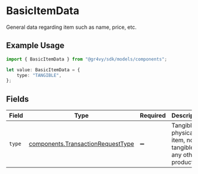# BasicItemData

General data regarding item such as name, price, etc.

## Example Usage

```typescript
import { BasicItemData } from "@gr4vy/sdk/models/components";

let value: BasicItemData = {
    type: "TANGIBLE",
};
```

## Fields

| Field                                                                                  | Type                                                                                   | Required                                                                               | Description                                                                            | Example                                                                                |
| -------------------------------------------------------------------------------------- | -------------------------------------------------------------------------------------- | -------------------------------------------------------------------------------------- | -------------------------------------------------------------------------------------- | -------------------------------------------------------------------------------------- |
| `type`                                                                                 | [components.TransactionRequestType](../../models/components/transactionrequesttype.md) | :heavy_minus_sign:                                                                     | Tangible if physical item, non-tangible if any other product.                          | TANGIBLE                                                                               |